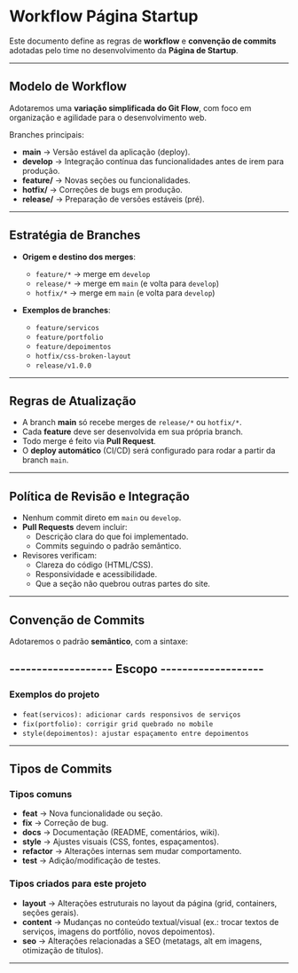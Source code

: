 # Workflow  Página Startup

Este documento define as regras de **workflow** e **convenção de commits** adotadas pelo time no desenvolvimento da **Página de Startup**.

---

## Modelo de Workflow

Adotaremos uma **variação simplificada do Git Flow**, com foco em organização e agilidade para o desenvolvimento web.

Branches principais:
- **main** → Versão estável da aplicação (deploy).
- **develop** → Integração contínua das funcionalidades antes de irem para produção.
- **feature/** → Novas seções ou funcionalidades.
- **hotfix/** → Correções de bugs em produção.
- **release/** → Preparação de versões estáveis (pré).

---

## Estratégia de Branches

- **Origem e destino dos merges**:
  - `feature/*` → merge em `develop`
  - `release/*` → merge em `main` (e volta para `develop`)
  - `hotfix/*` → merge em `main` (e volta para `develop`)

- **Exemplos de branches**:
  - `feature/servicos`
  - `feature/portfolio`
  - `feature/depoimentos`
  - `hotfix/css-broken-layout`
  - `release/v1.0.0`

---

## Regras de Atualização

- A branch **main** só recebe merges de `release/*` ou `hotfix/*`.  
- Cada **feature** deve ser desenvolvida em sua própria branch.  
- Todo merge é feito via **Pull Request**. 
- O **deploy automático** (CI/CD) será configurado para rodar a partir da branch `main`.

---

## Política de Revisão e Integração

- Nenhum commit direto em `main` ou `develop`.  
- **Pull Requests** devem incluir:
  - Descrição clara do que foi implementado. 
  - Commits seguindo o padrão semântico.  
- Revisores verificam:
  - Clareza do código (HTML/CSS).  
  - Responsividade e acessibilidade.  
  - Que a seção não quebrou outras partes do site.

---

## Convenção de Commits

Adotaremos o padrão **semântico**, com a sintaxe:

## ------------------- Escopo ------------------- 


### Exemplos do projeto
- `feat(servicos): adicionar cards responsivos de serviços`
- `fix(portfolio): corrigir grid quebrado no mobile`
- `style(depoimentos): ajustar espaçamento entre depoimentos`

---

## Tipos de Commits

### Tipos comuns
- **feat** → Nova funcionalidade ou seção.  
- **fix** → Correção de bug.  
- **docs** → Documentação (README, comentários, wiki).  
- **style** → Ajustes visuais (CSS, fontes, espaçamentos).  
- **refactor** → Alterações internas sem mudar comportamento.  
- **test** → Adição/modificação de testes.  

### Tipos criados para este projeto
- **layout** → Alterações estruturais no layout da página (grid, containers, seções gerais).  
- **content** → Mudanças no conteúdo textual/visual (ex.: trocar textos de serviços, imagens do portfólio, novos depoimentos).  
- **seo** → Alterações relacionadas a SEO (metatags, alt em imagens, otimização de títulos).  

---

